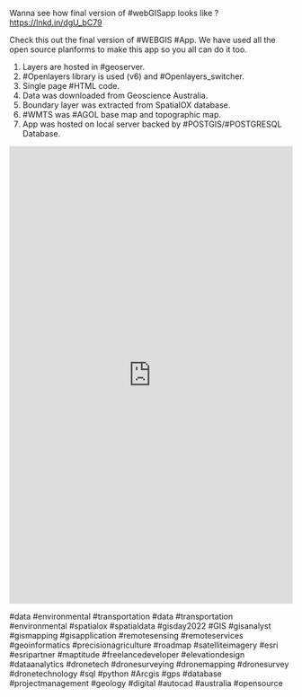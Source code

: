 Wanna see how final version of #webGISapp looks like ?
https://lnkd.in/dgU_bC79

Check this out the final version of #WEBGIS #App. We have used all the open source planforms to make this app so you all can do it too.
1. Layers are hosted in #geoserver.
2. #Openlayers library is used (v6) and #Openlayers_switcher.
3. Single page #HTML code.
4. Data was downloaded from Geoscience Australia.
5. Boundary layer was extracted from SpatialOX database.
6. #WMTS was #AGOL base map and topographic map.
7. App was hosted on local server backed by #POSTGIS/#POSTGRESQL Database.


<iframe src="https://www.linkedin.com/embed/feed/update/urn:li:ugcPost:7020879479883325440" height="815" width="504" frameborder="0" allowfullscreen="" title="Embedded post"></iframe>


#data #environmental #transportation #data #transportation #environmental #spatialox #spatialdata #gisday2022 #GIS #gisanalyst #gismapping #gisapplication #remotesensing #remoteservices #geoinformatics #precisionagriculture #roadmap #satelliteimagery #esri #esripartner #maptitude #freelancedeveloper #elevationdesign #dataanalytics #dronetech #dronesurveying #dronemapping #dronesurvey #dronetechnology #sql #python #Arcgis #gps #database #projectmanagement #geology #digital #autocad #australia #opensource